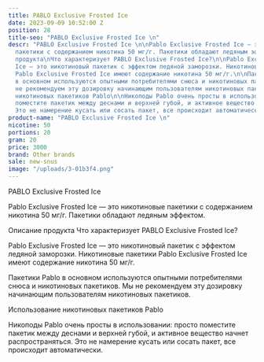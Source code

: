 ```yaml
---
title: PABLO Exclusive Frosted Ice
date: 2023-09-09 10:52:00 Z
position: 28
title-seo: "PABLO Exclusive Frosted Ice \n"
descr: "PABLO Exclusive Frosted Ice \n\nPablo Exclusive Frosted Ice — это никотиновые
  пакетики с содержанием никотина 50 мг/г. Пакетики обладают ледяным эффектом.\n\nОписание
  продукта\nЧто характеризует PABLO Exclusive Frosted Ice?\n\nPablo Exclusive Frosted
  Ice — это никотиновый пакетик с эффектом ледяной заморозки. Никотиновые пакетики
  Pablo Exclusive Frosted Ice имеют содержание никотина 50 мг/г.\n\nПакетики Pablo
  в основном используются опытными потребителями снюса и никотиновых пакетиков. Мы
  не рекомендуем эту дозировку начинающим пользователям никотиновых пакетиков.\n\nИспользование
  никотиновых пакетиков Pablo\n\nНикоподы Pablo очень просты в использовании: просто
  поместите пакетик между деснами и верхней губой, и активное вещество начнет распространяться.
  Это не намерение кусать или сосать пакет, все происходит автоматически."
product-name: "PABLO Exclusive Frosted Ice \n"
nicotine: 50
portions: 20
gram: 20
price: 3000
brand: Other brands
sale: new-snus
image: "/uploads/3-01b3f4.png"
---
```


PABLO Exclusive Frosted Ice 

Pablo Exclusive Frosted Ice — это никотиновые пакетики с содержанием никотина 50 мг/г. Пакетики обладают ледяным эффектом.

Описание продукта
Что характеризует PABLO Exclusive Frosted Ice?

Pablo Exclusive Frosted Ice — это никотиновый пакетик с эффектом ледяной заморозки. Никотиновые пакетики Pablo Exclusive Frosted Ice имеют содержание никотина 50 мг/г.

Пакетики Pablo в основном используются опытными потребителями снюса и никотиновых пакетиков. Мы не рекомендуем эту дозировку начинающим пользователям никотиновых пакетиков.

Использование никотиновых пакетиков Pablo

Никоподы Pablo очень просты в использовании: просто поместите пакетик между деснами и верхней губой, и активное вещество начнет распространяться. Это не намерение кусать или сосать пакет, все происходит автоматически.